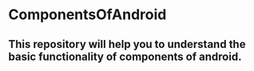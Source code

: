 # ComponentsOfAndroid
## This repository will help you to understand the basic functionality of components of android.
